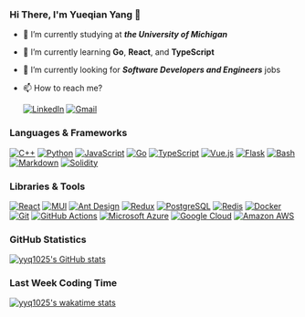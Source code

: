 ### Hi There, I'm Yueqian Yang 👋

- 🔭 I’m currently studying at ***the University of Michigan***
- 🌱 I’m currently learning **Go**, **React**, and **TypeScript**
- 🤔 I’m currently looking for ***Software Developers and Engineers*** jobs
- 📫 How to reach me?
  
  [![LinkedIn](https://api.iconify.design/simple-icons/linkedin.svg?color=%230A66C2&height=20)](https://www.linkedin.com/in/yangyq/)
  [![Gmail](https://api.iconify.design/simple-icons/gmail.svg?color=%23EA4335&height=20)](mailto:yangyq@umich.edu)

### Languages & Frameworks

[![C++](https://api.iconify.design/simple-icons/cplusplus.svg?color=%2300599C&height=24)](https://www.cplusplus.com/)
[![Python](https://api.iconify.design/simple-icons/python.svg?color=%233776AB&height=24)](https://www.python.org/)
[![JavaScript](https://api.iconify.design/simple-icons/javascript.svg?color=%23F7DF1E&height=24)](https://www.ecma-international.org/publications-and-standards/standards/ecma-262/)
[![Go](https://api.iconify.design/simple-icons/go.svg?color=%2300ADD8&height=24)](https://go.dev/)
[![TypeScript](https://api.iconify.design/simple-icons/typescript.svg?color=%233178C6&height=24)](https://www.typescriptlang.org/)
[![Vue.js](https://api.iconify.design/simple-icons/vuedotjs.svg?color=%234FC08D&height=24)](https://vuejs.org/)
[![Flask](https://api.iconify.design/simple-icons/flask.svg?color=%23000000&height=24)](https://flask.palletsprojects.com/)
[![Bash](https://api.iconify.design/simple-icons/gnubash.svg?color=%234EAA25&height=24)](https://www.gnu.org/software/bash/)
[![Markdown](https://api.iconify.design/simple-icons/markdown.svg?color=%23000000&height=24)](https://spec.commonmark.org/)
[![Solidity](https://api.iconify.design/simple-icons/solidity.svg?color=%23363636&height=24)](https://soliditylang.org/)

### Libraries & Tools

[![React](https://api.iconify.design/simple-icons/react.svg?color=%2361DAFB&height=24)](https://reactjs.org/)
[![MUI](https://api.iconify.design/simple-icons/mui.svg?color=%23007FFF&height=24)](https://mui.com/)
[![Ant Design](https://api.iconify.design/simple-icons/antdesign.svg?color=%230170FE&height=24)](https://ant.design/)
[![Redux](https://api.iconify.design/simple-icons/redux.svg?color=%23764ABC&height=24)](https://redux.js.org/)
[![PostgreSQL](https://api.iconify.design/simple-icons/postgresql.svg?color=%234169E1&height=24)](https://www.postgresql.org/)
[![Redis](https://api.iconify.design/simple-icons/redis.svg?color=%23DC382D&height=24)](https://redis.io/)
[![Docker](https://api.iconify.design/simple-icons/docker.svg?color=%232496ED&height=24)](https://www.docker.com/)
[![Git](https://api.iconify.design/simple-icons/git.svg?color=%23F05032&height=24)](https://git-scm.com/)
[![GitHub Actions](https://api.iconify.design/simple-icons/githubactions.svg?color=%232088FF&height=24)](https://github.com/features/actions)
[![Microsoft Azure](https://api.iconify.design/simple-icons/microsoftazure.svg?color=%230078D4&height=24)](https://azure.microsoft.com/)
[![Google Cloud](https://api.iconify.design/simple-icons/googlecloud.svg?color=%234285F4&height=24)](https://cloud.google.com/)
[![Amazon AWS](https://api.iconify.design/simple-icons/amazonaws.svg?color=%23232F3E&height=24)](https://aws.amazon.com/)

### GitHub Statistics

[![yyq1025's GitHub stats](https://github-readme-stats.vercel.app/api?username=yyq1025&count_private=true&show_icons=true&hide_title=true)](https://github.com/yyq1025)

### Last Week Coding Time

[![yyq1025's wakatime stats](https://github-readme-stats.vercel.app/api/wakatime?username=yyq1025&layout=compact&hide_title=true)](https://wakatime.com/@yyq1025)
